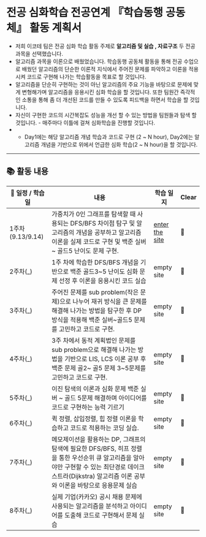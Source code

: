 # 전공 심화학습 전공연계 『학습동행 공동체』 활동 계획서

- 저희 이코테 팀은 전공 심화 학습 활동 주제로 **알고리즘 및 실습 , 자료구조** 두 전공 과목을 선택했습니다. 
- 알고리즘 과목을 이론으로 배웠었습니다. 학습동행 공동체 활동을 통해 전공 수업으로 배웠던 알고리즘의 단순한 이론적 지식에서 주어진 문제를 파악하고 이론을 적용시켜 코드로 구현해 나가는 학습활동을 목표로 할 것입니다.
- 알고리즘을 단순히 구현하는 것이 아닌 알고리즘의 주요 기능을 바탕으로 문제에 맞게 변형해가며 알고리즘을 응용시킨 심화 학습을 할 것입니다. 또한 팀원간 즉각적인 소통을 통해 좀 더 개선된 코드를 만들 수 있도록 피드백을 하면서 학습을 할 것입니다.
- 자신이 구현한 코드의 시간복잡도 성능을 개선 할 수 있는 방법을 팀원들과 탐색 할 것입니다. - 매주마다 이틀에 걸쳐 심화학습을 진행할 것입니다.
- - Day1에는 해당 알고리즘 개념 학습과 코드로 구현 (2 ~ N hour), Day2에는 알고리즘 개념을 기반으로 위에서 언급한 심화 학습(2 ~ N hour)을 할 것입니다.

---

## 📚 활동 내용 


|📆 일정 /  학습일  |내용|학습 일지      |Clear                  |
|-------------------|-------------------------------|-----------------------------|-----------------------------|
|1주차(9.13/9.14)|가중치가 0인 그래프를 탐색할 때 사용되는 DFS/BFS 차이점 탐구 및 알고리즘의 개념을 공부하고 알고리즘 이론을 실제 코드로 구현 및 백준 실버~ 골드5 난이도 문제 구현.          |<a href="https://github.com/Icotte/DeepStudyAlgorithm/tree/main/1%EC%A3%BC%EC%B0%A8">enter the site</a> |  👏 |
|2주차(_)          | 1주 차에 학습한 DFS/BFS 개념을 기반으로 백준 골드3~5 난이도 심화 문제 선정 후 이론을 응용시킨 코드 실습  |empty site | 🔭 |
|3주차(_)          |주어진 문제를 sub problem(작은 문제)으로 나누어 재귀 방식을 큰 문제를 해결해 나가는 방법을 탐구한 후 DP 방식을 적용해 백준 실버~골드5 문제를 고민하고 코드로 구현.| empty site| 🔭 |
|4주차(_)          |3주 차에서 동적 계획법인 문제를 sub problem으로 해결해 나가는 방법을 기반으로 LIS, LCS 이론 공부 후 백준 문제 골2~ 골5 문제 3~5문제를 고민하고 코드로 구현.| empty site | 🔭 |
|5주차(_)          |이진 탐색의 이론과 심화 문제 백준 실버 ~ 골드 5문제 해결하며 아이디어를 코드로 구현하는 능력 기르기| empty site | 🔭 |
|6주차(_)          |퀵 정렬, 삽입정렬, 힙 정렬 이론을 학습하고 코드로 적용하는 코딩 실습.| empty site | 🔭 |
|7주차(_)          |메모제이션을 활용하는 DP, 그래프의 탐색에 필요한 DFS/BFS, 히프 정렬을 통한 우선순위 큐 알고리즘을 알아야만 구현할 수 있는 최단경로 데이크스트라(Dijkstra) 알고리즘 이론 공부와 이론을 바탕으로 응용문제 실습| empty site | 🔭 |
|8주차(_)          |실제 기업(카카오) 공시 채용 문제에 사용되는 알고리즘을 분석하고 아이디어를 도출해 코드로 구현해서 문제 실습| empty site | 🔭 |

